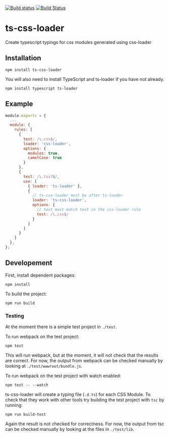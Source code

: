 [![Build status](https://ci.appveyor.com/api/projects/status/c3oxe4mrxd8spjn2/branch/master?svg=true)](https://ci.appveyor.com/project/MortenHoustonLudvigsen/ts-css-loader/branch/master) [![Build Status](https://travis-ci.org/MortenHoustonLudvigsen/ts-css-loader.svg?branch=master)](https://travis-ci.org/MortenHoustonLudvigsen/ts-css-loader)
# ts-css-loader
Create typescript typings for css modules generated using css-loader

## Installation

```
npm install ts-css-loader
```

You will also need to install TypeScript and ts-loader if you have not already.

```
npm install typescript ts-loader
```

## Example

```js
module.exports = {
  ...
  module: {
    rules: [
      {
        test: /\.css$/,
        loader: 'css-loader',
        options: {
          modules: true,
          camelCase: true
        }
      },
      {
        test: /\.tsx?$/,
        use: [
          { loader: 'ts-loader' },
          {
            // ts-css-loader must be after ts-loader
            loader: 'ts-css-loader',
            options: {
              // test must match test in the css-loader rule
              test: /\.css$/
            }
          }
        ]
      }
    ]
  },
};
```

## Developement

First, install dependent packages:

```
npm install
```

To build the project:

```
npm run build
```

### Testing

At the moment there is a simple test project in `./test`.

To run webpack on the test project:

```
npm test
```

This will run webpack, but at the moment, it will not check that the results are correct. For now, the output from webpack can be checked manually by looking at `./test/wwwroot/bundle.js`.

To run webpack on the test project with watch enabled:

```
npm test -- --watch
```

ts-css-loader will create a typing file (`.d.ts`) for each CSS Module. To check that they work with other tools try building the test project with `tsc` by running:

```
npm run build-test
```

Again the result is not checked for correctness. For now, the output from tsc can be checked manually by looking at the files in `./test/lib`.